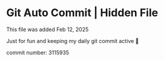 # Git Auto Commit | Hidden File

This file was added Feb 12, 2025

Just for fun and keeping my daily git commit active 🤪

commit number: 3115935
